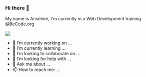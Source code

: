 ### Hi there 👋

My name is Anselme,
I'm currently in a Web Development training @BeCode.org

<img src="https://img.shields.io/badge/CSS3-1572B6?style=for-the-badge&logo=css3&logoColor=white" />


- 🔭 I’m currently working on ...
- 🌱 I’m currently learning ...
- 👯 I’m looking to collaborate on ...
- 🤔 I’m looking for help with ...
- 💬 Ask me about ...
- 📫 How to reach me: ...
